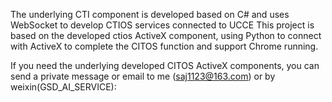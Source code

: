 The underlying CTI component is developed based on C# and uses WebSocket to develop CTIOS services connected to UCCE
This project is based on the developed ctios ActiveX component, using Python to connect with ActiveX to complete the CITOS function and support Chrome running.

If you need the underlying developed CITOS ActiveX components, you can send a private message or email to me (saj1123@163.com) or by weixin(GSD_AI_SERVICE): 

